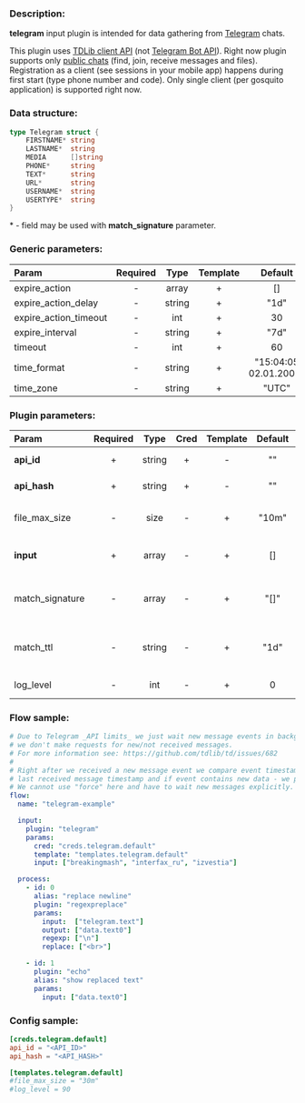 ### Description:

**telegram** input plugin is intended for data gathering from [Telegram](https://telegram.org/) chats.    
  
This plugin uses [TDLib client API](https://core.telegram.org/tdlib) (not [Telegram Bot API](https://core.telegram.org/bots/api)). Right now plugin supports only [public chats](https://core.telegram.org/tdlib/getting-started) (find, join, receive messages and files). Registration as a client (see sessions in your mobile app) happens during first start (type phone number and code). Only single client (per gosquito application) is supported right now. 

### Data structure:

```go
type Telegram struct {
	FIRSTNAME* string
	LASTNAME*  string
	MEDIA      []string
	PHONE*     string
	TEXT*      string
	URL*       string
	USERNAME*  string
	USERTYPE*  string
}
```

&ast; - field may be used with **match_signature** parameter.

### Generic parameters:

| Param                   | Required   | Type     | Template   | Default                 |
| :---------------------- | :--------: | :------: | :--------: | :---------------------: |
| expire_action           | -          | array    | +          | []                      |
| expire_action_delay     | -          | string   | +          | "1d"                    |
| expire_action_timeout   | -          | int      | +          | 30                      |
| expire_interval         | -          | string   | +          | "7d"                    |
| timeout                 | -          | int      | +          | 60                      |
| time_format             | -          | string   | +          | "15:04:05 02.01.2006"   |
| time_zone               | -          | string   | +          | "UTC"                   |


### Plugin parameters:

| Param           | Required   | Type     | Cred   | Template   | Default   | Example            | Description                                                                                                  |
| :-------------- | :--------: | :------: | :----: | :--------: | :-------: | :----------------: | :----------------------------------------------------------------------------------------------------------- |
| **api_id**      | +          | string   | +      | -          | ""        | ""                 | [Telegram Apps](https://core.telegram.org/api/obtaining_api_id)                                              |
| **api_hash**    | +          | string   | +      | -          | ""        | ""                 | [Telegram Apps](https://core.telegram.org/api/obtaining_api_id)                                              |
| file_max_size   | -          | size     | -      | +          | "10m"     | "1g"               | Maximum file size for download.                                                                              |
| **input**       | +          | array    | -      | +          | []        | ["breakingmash"]   | List of Telegram chats.                                                                                      |
| match_signature | -          | array    | -      | +          | "[]"      | ["source", "time"] | Match new messages by signature.                                                                             |
| match_ttl       | -          | string   | -      | +          | "1d"      | "24h"              | TTL (Time To Live) for matched signatures.                                                                   |
| log_level       | -          | int      | -      | +          | 0         | 90                 | [TDLib Log Level](https://core.telegram.org/tdlib/docs/classtd_1_1td__api_1_1set_log_verbosity_level.html)   |


### Flow sample:

```yaml
# Due to Telegram _API limits_ we just wait new message events in background,
# we don't make requests for new/not received messages.
# For more information see: https://github.com/tdlib/td/issues/682
#
# Right after we received a new message event we compare event timestamp with
# last received message timestamp and if event contains new data - we process new data.
# We cannot use "force" here and have to wait new messages explicitly.
flow:
  name: "telegram-example"

  input:
    plugin: "telegram"
    params:
      cred: "creds.telegram.default"
      template: "templates.telegram.default"
      input: ["breakingmash", "interfax_ru", "izvestia"]

  process:
    - id: 0
      alias: "replace newline"
      plugin: "regexpreplace"
      params:
        input:  ["telegram.text"]
        output: ["data.text0"]
        regexp: ["\n"]
        replace: ["<br>"]

    - id: 1
      plugin: "echo"
      alias: "show replaced text"
      params:
        input: ["data.text0"]

```


### Config sample:

```toml
[creds.telegram.default]
api_id = "<API_ID>"
api_hash = "<API_HASH>"

[templates.telegram.default]
#file_max_size = "30m"
#log_level = 90
```



